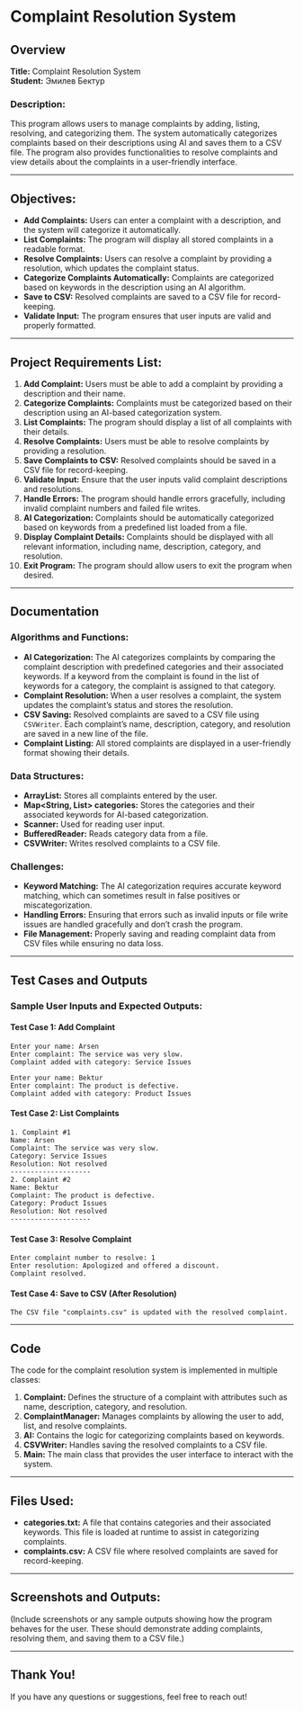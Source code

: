 
# Complaint Resolution System

## Overview

**Title:** Complaint Resolution System  
**Student:** Эмилев Бектур

### Description:
This program allows users to manage complaints by adding, listing, resolving, and categorizing them. The system automatically categorizes complaints based on their descriptions using AI and saves them to a CSV file. The program also provides functionalities to resolve complaints and view details about the complaints in a user-friendly interface.

---

## Objectives:
- **Add Complaints:** Users can enter a complaint with a description, and the system will categorize it automatically.
- **List Complaints:** The program will display all stored complaints in a readable format.
- **Resolve Complaints:** Users can resolve a complaint by providing a resolution, which updates the complaint status.
- **Categorize Complaints Automatically:** Complaints are categorized based on keywords in the description using an AI algorithm.
- **Save to CSV:** Resolved complaints are saved to a CSV file for record-keeping.
- **Validate Input:** The program ensures that user inputs are valid and properly formatted.

---

## Project Requirements List:
1. **Add Complaint:** Users must be able to add a complaint by providing a description and their name.
2. **Categorize Complaints:** Complaints must be categorized based on their description using an AI-based categorization system.
3. **List Complaints:** The program should display a list of all complaints with their details.
4. **Resolve Complaints:** Users must be able to resolve complaints by providing a resolution.
5. **Save Complaints to CSV:** Resolved complaints should be saved in a CSV file for record-keeping.
6. **Validate Input:** Ensure that the user inputs valid complaint descriptions and resolutions.
7. **Handle Errors:** The program should handle errors gracefully, including invalid complaint numbers and failed file writes.
8. **AI Categorization:** Complaints should be automatically categorized based on keywords from a predefined list loaded from a file.
9. **Display Complaint Details:** Complaints should be displayed with all relevant information, including name, description, category, and resolution.
10. **Exit Program:** The program should allow users to exit the program when desired.

---

## Documentation

### Algorithms and Functions:
- **AI Categorization:** The AI categorizes complaints by comparing the complaint description with predefined categories and their associated keywords. If a keyword from the complaint is found in the list of keywords for a category, the complaint is assigned to that category.
- **Complaint Resolution:** When a user resolves a complaint, the system updates the complaint’s status and stores the resolution.
- **CSV Saving:** Resolved complaints are saved to a CSV file using `CSVWriter`. Each complaint’s name, description, category, and resolution are saved in a new line of the file.
- **Complaint Listing:** All stored complaints are displayed in a user-friendly format showing their details.

### Data Structures:
- **ArrayList<Complaint>:** Stores all complaints entered by the user.
- **Map<String, List<String>> categories:** Stores the categories and their associated keywords for AI-based categorization.
- **Scanner:** Used for reading user input.
- **BufferedReader:** Reads category data from a file.
- **CSVWriter:** Writes resolved complaints to a CSV file.

### Challenges:
- **Keyword Matching:** The AI categorization requires accurate keyword matching, which can sometimes result in false positives or miscategorization.
- **Handling Errors:** Ensuring that errors such as invalid inputs or file write issues are handled gracefully and don’t crash the program.
- **File Management:** Properly saving and reading complaint data from CSV files while ensuring no data loss.

---

## Test Cases and Outputs

### Sample User Inputs and Expected Outputs:

#### Test Case 1: Add Complaint
```plaintext
Enter your name: Arsen
Enter complaint: The service was very slow.
Complaint added with category: Service Issues

Enter your name: Bektur
Enter complaint: The product is defective.
Complaint added with category: Product Issues
```

#### Test Case 2: List Complaints
```plaintext
1. Complaint #1
Name: Arsen
Complaint: The service was very slow.
Category: Service Issues
Resolution: Not resolved
--------------------
2. Complaint #2
Name: Bektur
Complaint: The product is defective.
Category: Product Issues
Resolution: Not resolved
--------------------
```

#### Test Case 3: Resolve Complaint
```plaintext
Enter complaint number to resolve: 1
Enter resolution: Apologized and offered a discount.
Complaint resolved.
```

#### Test Case 4: Save to CSV (After Resolution)
```plaintext
The CSV file "complaints.csv" is updated with the resolved complaint.
```

---

## Code

The code for the complaint resolution system is implemented in multiple classes:

1. **Complaint:** Defines the structure of a complaint with attributes such as name, description, category, and resolution.
2. **ComplaintManager:** Manages complaints by allowing the user to add, list, and resolve complaints.
3. **AI:** Contains the logic for categorizing complaints based on keywords.
4. **CSVWriter:** Handles saving the resolved complaints to a CSV file.
5. **Main:** The main class that provides the user interface to interact with the system.

---

## Files Used:
- **categories.txt:** A file that contains categories and their associated keywords. This file is loaded at runtime to assist in categorizing complaints.
- **complaints.csv:** A CSV file where resolved complaints are saved for record-keeping.

---

## Screenshots and Outputs:

(Include screenshots or any sample outputs showing how the program behaves for the user. These should demonstrate adding complaints, resolving them, and saving them to a CSV file.)

---

## Thank You!

If you have any questions or suggestions, feel free to reach out!
